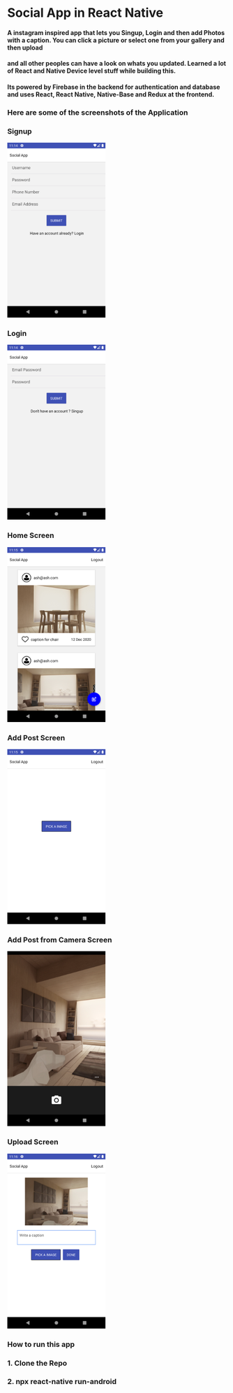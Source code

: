 

# Social App in React Native

#### A instagram inspired app that lets you Singup, Login and then add Photos with a caption. You can click a picture or select one from your gallery and then upload
#### and all other peoples can have a look on whats you updated. Learned a lot of React and Native Device level stuff while building this. 
#### Its powered by Firebase in the backend for authentication and database and uses React, React Native, Native-Base and Redux at the frontend.

### Here are some of the screenshots of the Application


### Signup

<img src="https://github.com/ashishtwr314/RN_socialApp/blob/handlingPosts/Screenshots/Signup_Screen.png" height="400px">


### Login 

<img src="https://github.com/ashishtwr314/RN_socialApp/blob/handlingPosts/Screenshots/Login_Screen.png" height="400px">


### Home Screen 

<img src="https://github.com/ashishtwr314/RN_socialApp/blob/handlingPosts/Screenshots/Home_Screen.png"  height="400px">



### Add Post Screen

<img src="https://github.com/ashishtwr314/RN_socialApp/blob/handlingPosts/Screenshots/AddPost_Screen.png" height="400px" >



### Add Post from Camera Screen 

<img src="https://github.com/ashishtwr314/RN_socialApp/blob/handlingPosts/Screenshots/Camera_Screen.png"  height="400px">


### Upload Screen 

<img src="https://github.com/ashishtwr314/RN_socialApp/blob/handlingPosts/Screenshots/AddPost_Screen_2.png" height="400px" >


### How to run this app
### 1. Clone the Repo
### 2. npx react-native run-android
